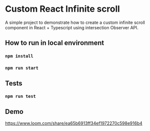 # Custom React Infinite scroll

A simple project to demonstrate how to create a custom infinite scroll component in React + Typescript using
intersection Observer
API.

## How to run in local environment

### `npm install`

### `npm run start`

## Tests

### `npm run test`

## Demo

https://www.loom.com/share/ea65b6913ff34ef1972270c598e916b4
